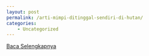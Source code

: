 ```yaml
---
layout: post
permalink: /arti-mimpi-ditinggal-sendiri-di-hutan/
categories:
    - Uncategorized
---
```


[Baca Selengkapnya](/10)